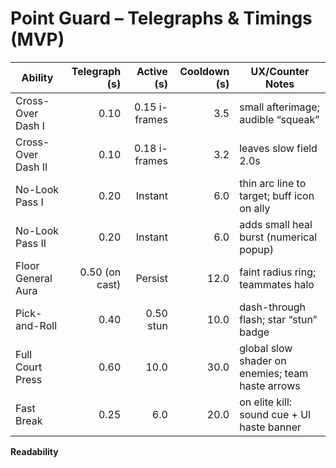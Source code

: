 # Point Guard – Telegraphs & Timings (MVP)

| Ability              | Telegraph (s) | Active (s) | Cooldown (s) | UX/Counter Notes |
|---------------------|--------------:|-----------:|-------------:|------------------|
| Cross-Over Dash I   | 0.10          | 0.15 i-frames | 3.5       | small afterimage; audible “squeak” |
| Cross-Over Dash II  | 0.10          | 0.18 i-frames | 3.2       | leaves slow field 2.0s |
| No-Look Pass I      | 0.20          | Instant    | 6.0          | thin arc line to target; buff icon on ally |
| No-Look Pass II     | 0.20          | Instant    | 6.0          | adds small heal burst (numerical popup) |
| Floor General Aura  | 0.50 (on cast) | Persist    | 12.0         | faint radius ring; teammates halo |
| Pick-and-Roll       | 0.40          | 0.50 stun  | 10.0         | dash-through flash; star “stun” badge |
| Full Court Press    | 0.60          | 10.0       | 30.0         | global slow shader on enemies; team haste arrows |
| Fast Break          | 0.25          | 6.0        | 20.0         | on elite kill: sound cue + UI haste banner |

**Readability**


